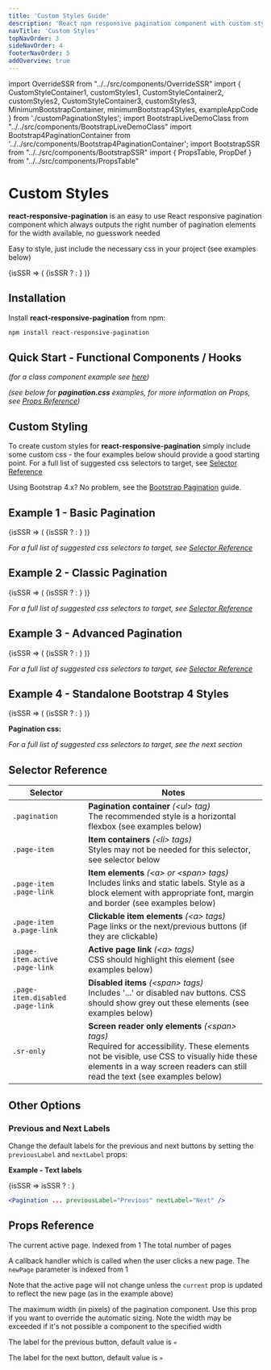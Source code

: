 ```yaml
---
title: 'Custom Styles Guide'
description: 'React npm responsive pagination component with custom styling'
navTitle: 'Custom Styles'
topNavOrder: 3
sideNavOrder: 4
footerNavOrder: 5
addOverview: true
---
```


import OverrideSSR from "../../src/components/OverrideSSR"
import { CustomStyleContainer1, customStyles1, CustomStyleContainer2, customStyles2, CustomStyleContainer3, customStyles3, MinimumBootstrapContainer, minimumBootstrap4Styles, exampleAppCode } from './customPaginationStyles';
import BootstrapLiveDemoClass from "../../src/components/BootstrapLiveDemoClass"
import Bootstrap4PaginationContainer from '../../src/components/Bootstrap4PaginationContainer';
import BootstrapSSR from "../../src/components/BootstrapSSR"
import { PropsTable, PropDef } from "../../src/components/PropsTable"

# Custom Styles

**react-responsive-pagination** is an easy to use React responsive pagination component which always outputs the right number of pagination elements for the width available, no guesswork needed

Easy to style, just include the necessary css in your project (see examples below)

<OverrideSSR>
{isSSR => (
  <CustomStyleContainer1>
    {isSSR ? <BootstrapSSR /> : <BootstrapLiveDemoClass />}
  </CustomStyleContainer1>
)}
</OverrideSSR>

## Installation

Install **react-responsive-pagination** from npm:

```bash
npm install react-responsive-pagination
```

## Quick Start - Functional Components / Hooks

_(for a class component example see [here](/bootstrap-pagination#quick-start---class-components))_

<CodeBlock code={exampleAppCode} language='jsx' title='MyApp.js'/>

_(see below for **pagination.css** examples, for more information on Props, see [Props Reference](#props-reference))_

## Custom Styling

To create custom styles for **react-responsive-pagination** simply include some custom css - the four examples below should provide a good starting point. For a full list of suggested css selectors to target, see [Selector Reference](#selector-reference)

Using Bootstrap 4.x? No problem, see the [Bootstrap Pagination](/bootstrap-pagination) guide.

## Example 1 - Basic Pagination

<OverrideSSR>
{isSSR => (
  <CustomStyleContainer1>
    {isSSR ? <BootstrapSSR /> : <BootstrapLiveDemoClass />}
  </CustomStyleContainer1>
)}
</OverrideSSR>

<CodeBlock code={customStyles1} language='css' previewSize={6} title='pagination.css'/>

_For a full list of suggested css selectors to target, see [Selector Reference](#selector-reference)_

## Example 2 - Classic Pagination

<OverrideSSR>
{isSSR => (
  <CustomStyleContainer2>
    {isSSR ? <BootstrapSSR /> : <BootstrapLiveDemoClass />}
  </CustomStyleContainer2>
)}
</OverrideSSR>

<CodeBlock code={customStyles2} language='css' previewSize={6} title='pagination.css'/>

_For a full list of suggested css selectors to target, see [Selector Reference](#selector-reference)_

## Example 3 - Advanced Pagination

<OverrideSSR>
{isSSR => (
  <CustomStyleContainer3>
    {isSSR ? <BootstrapSSR /> : <BootstrapLiveDemoClass />}
  </CustomStyleContainer3>
)}
</OverrideSSR>

<CodeBlock code={customStyles3} language='css' previewSize={6} title='pagination.css'/>

_For a full list of suggested css selectors to target, see [Selector Reference](#selector-reference)_

## Example 4 - Standalone Bootstrap 4 Styles

<OverrideSSR>
{isSSR => (
  <MinimumBootstrapContainer>
    {isSSR ? <BootstrapSSR /> : <BootstrapLiveDemoClass />}
  </MinimumBootstrapContainer>
)}
</OverrideSSR>

**Pagination css:**

<CodeBlock code={minimumBootstrap4Styles} language='css' previewSize={7} title='pagination.css' />

_For a full list of suggested css selectors to target, see the next section_

## Selector Reference

| Selector                         | Notes                                                                                                                                                                                                                         |
| -------------------------------- | ----------------------------------------------------------------------------------------------------------------------------------------------------------------------------------------------------------------------------- |
| `.pagination`                    | **Pagination container** _(<ul\> tag)_<br />The recommended style is a horizontal flexbox (see examples below)                                                                                                                |
| `.page-item`                     | **Item containers** _(<li\> tags)_<br />Styles may not be needed for this selector, see selector below                                                                                                                        |
| `.page-item .page-link`          | **Item elements** _(<a\> or <span\> tags)_<br />Includes links and static labels. Style as a block element with appropriate font, margin and border (see examples below)                                                      |
| `.page-item a.page-link`         | **Clickable item elements** _(<a\> tags)_<br />Page links or the next/previous buttons (if they are clickable)                                                                                                                |
| `.page-item.active .page-link`   | **Active page link** _(<a\> tags)_<br />CSS should highlight this element (see examples below)                                                                                                                                |
| `.page-item.disabled .page-link` | **Disabled items** _(<span\> tags)_<br />Includes '...' or disabled nav buttons. CSS should show grey out these elements (see examples below)                                                                                 |
| `.sr-only`                       | **Screen reader only elements** _(<span\> tags)_<br />Required for accessibility. These elements not be visible, use CSS to visually hide these elements in a way screen readers can still read the text (see examples below) |

## Other Options

### Previous and Next Labels

Change the default labels for the previous and next buttons by setting the `previousLabel` and `nextLabel` props:

**Example - Text labels**

<Bootstrap4PaginationContainer>
<OverrideSSR>
{isSSR => isSSR ? <BootstrapSSR /> : <BootstrapLiveDemoClass previousLabel="Previous" nextLabel="Next" />}
</OverrideSSR>
</Bootstrap4PaginationContainer>

```jsx
<Pagination ... previousLabel="Previous" nextLabel="Next" />
```

## Props Reference

<PropsTable>
<PropDef name='current' type='number'>
The current active page. Indexed from 1
</PropDef>
<PropDef name='total' type='number' >
The total number of pages
</PropDef>
<PropDef name='onPageChange' type='(newPage: number) => void' >

A callback handler which is called when the user clicks a new page. The `newPage` parameter is indexed from 1

Note that the active page will not change unless the `current` prop is updated to reflect the new page (as in the example above)

</PropDef>
<PropDef name='maxWidth' type='number' defaultValue='undefined'>
The maximum width (in pixels) of the pagination component. Use this prop if you want to override the automatic sizing. Note the width may be exceeded if it's not possible a component to the specified width
</PropDef>
<PropDef name='previousLabel' type='string' defaultValue='«'>

The label for the previous button, default value is `«`

</PropDef>
<PropDef name='nextLabel' type='string' defaultValue='»'>

The label for the next button, default value is `»`

</PropDef>
</PropsTable>

